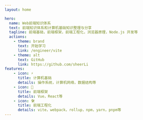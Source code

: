 ```yaml
---
layout: home

hero:
  name: Web前端知识体系
  text: 前端知识体系和计算机基础知识整理与分享
  tagline: 前端基础，前端框架，前端工程化，浏览器原理，Node.js 开发等
  actions:
    - theme: brand
      text: 开始学习
      link: /engineer/vite
    - theme: alt
      text: GitHub
      link: https://github.com/sheerLi
features:
    - icon: ⚡️
      title: 计算机基础
      details: 操作系统，计算机网络，数据结构等
    - icon: 🖖
      title: 前端框架
      details: Vue，React等
    - icon: 🛠️
      title: 前端工程化
      details: vite，webpack，rollup，npm，yarn，pnpm等
---
```

